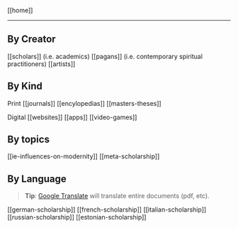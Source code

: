 [[home]]

---

## By Creator
[[scholars]] (i.e. academics)
[[pagans]] (i.e. contemporary spiritual practitioners)
[[artists]]

## By Kind
Print
[[journals]]
[[encylopedias]]
[[masters-theses]]

Digital
[[websites]]
[[apps]]
[[video-games]]

## By topics
[[ie-influences-on-modernity]]
[[meta-scholarship]]

## By Language
> **Tip**: [Google Translate](https://translate.google.com/?sl=auto&tl=en&op=docs) will translate entire documents (pdf, etc).

[[german-scholarship]]
[[french-scholarship]]
[[italian-scholarship]]
[[russian-scholarship]]
[[estonian-scholarship]]